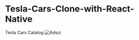 # Tesla-Cars-Clone-with-React-Native
Tesla Cars Catalog
![Adsız](https://user-images.githubusercontent.com/93832227/154975557-afc53939-2c16-4f29-aa99-e9ac28214d1c.png)

